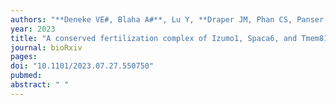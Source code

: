 ```yaml
---
authors: "**Deneke VE#, Blaha A#**, Lu Y, **Draper JM, Phan CS, Panser K**, Schleiffer A, **Jacob L, Humer T**, Stejskal K, Krssakova G, Handler D, Kamoshita M, Vance TDR, Roitinger E, Lee JE, Ikawa M, **Pauli A**"
year: 2023
title: "A conserved fertilization complex of Izumo1, Spaca6, and Tmem81 mediates sperm-egg interaction in vertebrates"
journal: bioRxiv
pages: 
doi: "10.1101/2023.07.27.550750"
pubmed: 
abstract: " "
---
```

